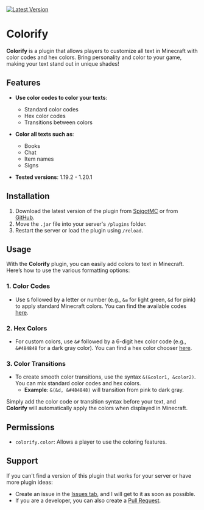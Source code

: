 [![Latest Version](https://img.shields.io/github/v/release/AwayAllay/colorify?label=latest)](https://github.com/AwayAllay/colorify/releases)

# Colorify

**Colorify** is a plugin that allows players to customize all text in Minecraft with color codes and hex colors. Bring personality and color to your game, making your text stand out in unique shades!

## Features

- **Use color codes to color your texts**:
  - Standard color codes
  - Hex color codes
  - Transitions between colors

- **Color all texts such as**:
  - Books
  - Chat
  - Item names
  - Signs

- **Tested versions**: 1.19.2 - 1.20.1

## Installation

1. Download the latest version of the plugin from [SpigotMC]() or from [GitHub](https://github.com/AwayAllay/colorify/releases).
2. Move the `.jar` file into your server's `/plugins` folder.
3. Restart the server or load the plugin using `/reload`.

## Usage

With the **Colorify** plugin, you can easily add colors to text in Minecraft. Here’s how to use the various formatting options:

### 1. Color Codes

- Use `&` followed by a letter or number (e.g., `&a` for light green, `&d` for pink) to apply standard Minecraft colors. You can find the available codes [here](https://htmlcolorcodes.com/minecraft-color-codes/).

### 2. Hex Colors

- For custom colors, use `&#` followed by a 6-digit hex color code (e.g., `&#484848` for a dark gray color). You can find a hex color chooser [here](https://htmlcolorcodes.com/).

### 3. Color Transitions

- To create smooth color transitions, use the syntax `&(&color1, &color2)`. You can mix standard color codes and hex colors.
  - **Example**: `&(&d, &#484848)` will transition from pink to dark gray.

Simply add the color code or transition syntax before your text, and **Colorify** will automatically apply the colors when displayed in Minecraft.

## Permissions

- `colorify.color`: Allows a player to use the coloring features.

## Support

If you can't find a version of this plugin that works for your server or have more plugin ideas:

- Create an issue in the [Issues tab](https://github.com/AwayAllay/colorify/issues), and I will get to it as soon as possible.
- If you are a developer, you can also create a [Pull Request](https://github.com/AwayAllay/colorify/pulls).
